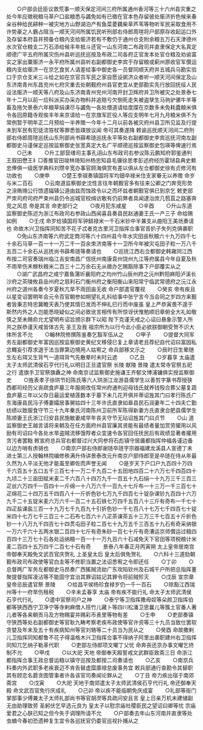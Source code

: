 <!-- { "loadSidebar": true } -->
　　○户部会廷臣议救荒事一顺天保定河间三府所属通州香河等三十六州县灾重之处今年应徵税粮马草户口盐粮悉与蠲免如有已徵在官本色存留彼处赈济折色候来春籴谷种给民耕种一被灾地方山野湖泊产有鱼菜菱藕柴草芦苇等物听军民采取食用不许势豪之人霸占阻当一顺天河间所属饥民听刑部右侍郎周瑄将户部原存收起运口外及存留本府县并预备仓粮内支给赈济若有不敷仍于通州仓支附余粮五万石天津德州水次官仓粮支二万石添给候丰年抵斗还官一山东河南二布政司并直隶保定大名真定顺德广平五府所属灾伤州县听巡抚巡按及布政二司各府正官发本处官仓粮及劝谕富实之家出粟赈济一永平府所属州县听右副都御史李宾于存留粮或蓟州原收官军儹运粮内支给赈济一在京乞食贫人请差给事中御史各一员督同顺天府并五城兵马勘实验口于京仓支米三斗给之如在京官员军民之家自愿设粥济众者听一顺天河间保定及山东济南青州东昌兖州七府灾重去处朝觐府州县官吏宜从吏部勘实先行放回抚绥人民设法赈济一顺天等八府及山东济南青州兖州河南开封卫辉府并卫所被灾之处景泰七年十二月以前一应科派买办采办物料并追赔亏欠倒死走失被盗孳生马驹驴骡牛羊等畜及拖欠景泰六年粮草绢课尽与蠲免一各处僧道请给度牒在京数多未免耗蠹粮米俱令各回原籍寺观俟丰年来京请给一在京旗军匠役人等应支明年七月九月粮米俱不为常例暂于明年正二月预给一半养赡一今年十二月以前各被灾府州县卫所见监及行提未到军民有犯徒流笞杖等罪悉皆疎放议闻  帝可其奏遂降  敕谕巡抚顺天河间二府刑部右侍郎周瑄巡抚山东刑部尚书薛希琏巡抚永平等处右副都御史李宾巡抚河南左副都御史马谨保定巡按监察御史张宽真定大名广平顺德巡按监察御史包瑛等俾速行焉
　　○己未
　　○升工部营缮司主事孔诩山东布政司右参议陈云鹏知府郭鉴通判王叙田懋王礻□善推官田竣林琦知州杨忠知县毛骥徐思孝彭述府经历霍琎县典史赖忠俸俱一级医学典科刘瓒辛宽办事官顾海俱赏有差以俱从左佥都御史徐有贞修河有功故也
　　○庚申
　　○楚王季琡奏镇国将军均钿卒禄米住支家眷无以养赡  命岁与米二百石
　　○云南道监察御史沈性言往年朝觐官多有往来公卿之门奔竞形势之涂贿赂公行馈遗辐辏公道由兹而蚀政令以之而坏兹者朝觐官俱已到京乞  敕吏部严朿司府司府严束州县仍令巡城官校缉访敢有仍前弊者具闻逮治庶几苞苴之路塞奔竞之风息  帝是其言  命吏部行之
　　○夜月犯东咸星
　　○辛酉
　　○升山东道监察御史陈述为浙江布政司右参政山西闻喜县奏县民赵通妻王氏一产三子  命给赐如例
　　○壬戌  命岁给镇国将军钟鉥禄米一千石米钞中半兼支从曲阳王美垙奏请也  命故木兴卫指挥同知苦不花子忒者克古里河卫指挥佥事官音扒子失列克俱袭职
　　○免山东济南等六府武定商河等六十四州县今年水灾田亩秋粮六十九万四千七十余石马草一百一十一万二千一百余朿济南等十一卫所今年被灾屯田子粒一万八千五百二十余石从巡抚尚书薛希琏等奏请也
　　○巡抚江西右佥都御史韩雍同江西布按二司官奏瑞州临江吉安南昌广信抚州南康袁州饶州九江等府属县今年自夏及秋不雨旱伤禾稼秋粮米二百三十二万余石无从徵办乞赐豁除事下户部覆实从之
　　○湖广武昌府之咸宁嘉鱼蒲圻襄阳府之均州竹山辰州府之沅州黔阳麻阳泸溪长沙府之茶陵攸县岳州府之慈利石门衡州府之衡阳衡山来阳常宁临武常德府之沅江永州府之道州各奏今岁夏秋亢旱不雨田亩无收  命户部遣官覆视
　　○癸亥  帝有疾且以星变诏罢明年会元令百官朝参如朔望礼礼科给事中张宁言今当会同之岁四方来觐者皆秉志特忠冀瞻天表乃使其情巳发而不伸礼巳行而中废虽  皇上严恭寅畏不遑于斯然内外之人岂能悉晓疑似之间必致讹言相传有所惊讶伏惟勉顺旧章俯全大礼如敬慎之至未赐俞允尤望明布诏旨颁示群下以昭  陛下克谨天戒之心诏曰悬象示警人所共之朕恭谨天戒皆体古先  圣王及我  祖宗所为以行今此小臣必欲朕御朝受贺不识大体所言不允
　　○翰林院修撰陈鉴奏乞豁军伍从之
　　○甲子
　　○提督大同军务左副都御史年富因巡按监察御史黄纪文移侵已复上章请老且荐纪自代诏曰富因私忿輙妄引荐求退于法当罪第边境用人姑宥之  命兵部移文示之
　　○辰时日生晕随生左右珥又生背气一道珥背气先散晕时未时云遮
　　○乙丑
　　○岁暮享  太庙遣太子太师武清侯石亨代行礼以明日正旦遣官祭  长陵  献陵  景陵  遣太常寺官祭五祀之行  遣旗手卫官祭旗纛之神  命南京试监察御史施谦王齐郁文博浦镛俱实授监察御史
　　○旌表孝子徐珙节妇陈氏等六人珙浙江龙游县儒学生以善剪字篆书荐授狭西都司经历父丧疏食庐墓三年服阕改任常州府通判迎母钱氏就养钱殁合葬父墓复蔬食庐墓三年以父存日最运爱植莲数本于墓下未几花开俱并蒂诏旌其门曰孝行陈氏广东海康县民冯子傅妻孀居事舅姑四十三年许氏直隶如皋县民石润妻年二十四夫亡勤纺绩以致服食守节三十九年秦氏河南陈州卫前所军陈得新妻方氏直隶合肥县儒学生陈顺妻王氏浙江归安县民施敏妻咸早年丧夫守节无玷诏旌其门曰贞节
　　○山  道监察御史王越言请将来朝及在任方面府州县官廉其贤能有最绩者量加赏劳擢用以风励有司诏曰今各处水旱盗贼流移饿殍者众宜速令各官回任抚民后有政绩显著者擢用贪污者罢黜  敕宣府总兵官右都督过兴大同参将石彪镇守居庸都指挥仲福各谨边备以边方哨有虏骑也
　　○南京户部右侍郎谢琏卒琏字宗器福建龙溪县人宣德丁未进士第三人授翰林院编修秩满升侍讲景泰改元升南京户部侍郎至是卒琏在侍从年最久然为人平淡无他才能虽至卿佐而声誉无闻
　　○是岁天下户口户九百四十万四千六百五十五口五千三百七十一万二千九百二十五田地四百二十六万七千四百四十九顷二十三亩田赋米麦二千六百八十四万九千一百五十九石绢一十九万三千三百三疋丝六万四千一百四十一斤绵一十八万六千一百九十七斤布一十三万一千三百七十疋绵花二十四万五千四百八十一斤折色钞七万九千四百七十锭杂课钞九百四十六万九千二十五锭米麦六万六千一百二十五石铁七万四千五百八十三斤有奇布一千七十四疋盐课盐三百一十九万七千九百九十引折色钞一千七百八十七万七千四百七十锭米四十七万七千三百三十二石布七百六十八疋茶课茶五十三万三千七百五十斤折色钞一十八万九千四百七十四贯屯田子粒二百七十九万五千三百五十九石有奇采纳银一万六千六十五两水银二百四十七斤有奇朱砂一百七十斤有奇漕运京师儹运过粮四百四十三万七十石各处运纳粮一百一十一万九百六十石减免天下官田等项税粮计米麦二百四十五万四千二百七十石有奇
　　景泰八年春正月丙寅朔  太上皇帝居南宫  帝御奉天殿免文武百官庆贺礼  上圣皇太后  皇太后俱免贺礼
　　○六科十三道劾朝觐布政司布政使等官白圭等不修职当置之法诏悉宥之令即还任
　　○丁卯
　　○总督两广军务左都御史马昂奏广西猺贼流劫广东攻陷钦州及石城千户所把总指挥董聚提督指挥凌沾等不能固守宜治其罪诏姑记其罪令将前贼殄灭
　　○戊辰  宣宗章皇帝忌辰遣官祭  景陵
　　○给昌平侯杨珍食禄岁仍一千一百石
　　○除豁江西瑞州等十一府旱伤租税
　　○辛未孟春享  太庙  帝有疾不能行礼  命太子太师武清侯石亨代行礼
　　○遣中官祭司户之神
　　○泰宁等卫指挥撒毋奴等朵颜卫指挥伯都等狭西西宁卫净宁等寺剌麻僧人班竹儿藏卜等四川松潘卫思曩儿等簇土官番人著儿者等各来朝贡马及方物赐宴并赐彩币表里等物有差
　　○壬申
　　○吏部奏镇守狭西等处右副都御史等官耿九畴考察老疾布政使等官许资等三十九员当致仕罢软贪婪及年未及五十有疾病知州等官刘辂等二十员当为民从之
　　○癸酉  命故撒剌儿卫指挥同知都鲁不花子得温格木兴卫指挥佥事不得纳子阿里出袭职建州右卫指挥同知兀乞纳子勒革代职
　　○吏部左侍郎项文曜丁父忧  命奔丧还京办事文曜乞终制不允
　　○甲戌
　　○以大祀  天地  帝御奉天殿誓戒文武群臣致斋三日  命浙江都指挥佥事王政总督运粮以镇守巡按及都按二司奏请也
　　○乙亥
　　○南京兵科奏内外武职多老疾衰迈不肯告替虚糜廪禄怠废事务宜  敕兵部通行查勘令其替职其有顾恋名爵贪图管事者许各该官司奏闻论罪从之
　　○丁丑  帝力疾出宿于南郊斋宫
　　○戊寅
　　○大祀  天地于南郊遣太子太师武清侯石亨代行礼  帝还御奉天殿  命文武百官免行庆成礼
　　○己卯  帝以疾不能临朝免庆成宴
　　○礼部等衙门掌部事少傅兼太子太师礼部尚书等官胡濙等具疏问安且言  皇上日亲万机未建储副无由助理致劳  圣躬伏乞早选元良为  皇太子以慰宗庙社稷臣民之望诏曰卿等忧  宗庙爱君之心朕已知之但今失于调理所请不允
　　○户部奏去年山东河南并直隶等处虫蝻今春初恐遗种复生宜令各巡抚官仍委官巡视扑捕从之
